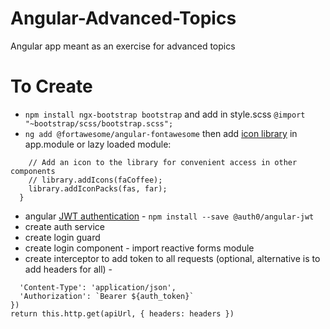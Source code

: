 # Angular-Advanced-Topics

Angular app meant as an exercise for advanced topics

# To Create

-   `npm install ngx-bootstrap bootstrap` and add in style.scss `@import "~bootstrap/scss/bootstrap.scss";`
-   `ng add @fortawesome/angular-fontawesome` then add [icon library](https://github.com/FortAwesome/angular-fontawesome/blob/HEAD/docs/usage/icon-library.md#using-the-icon-library) in app.module or lazy loaded module:

```constructor(library: FaIconLibrary) {
    // Add an icon to the library for convenient access in other components
    // library.addIcons(faCoffee);
    library.addIconPacks(fas, far);
  }
```

-   angular [JWT authentication](https://medium.com/@ryanchenkie_40935/angular-authentication-using-route-guards-bf7a4ca13ae3) - `npm install --save @auth0/angular-jwt`
-   create auth service
-   create login guard
-   create login component - import reactive forms module
-   create interceptor to add token to all requests (optional, alternative is to add headers for all) -

```const headers = new Headers({
  'Content-Type': 'application/json',
  'Authorization': `Bearer ${auth_token}`
})
return this.http.get(apiUrl, { headers: headers })
```
